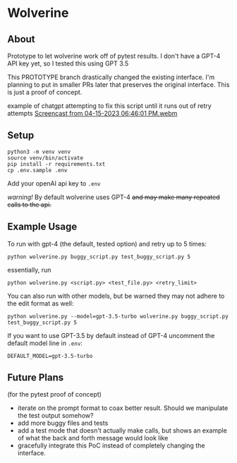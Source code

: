 # Wolverine

## About

Prototype to let wolverine work off of pytest results.
I don't have a GPT-4 API key yet, so I tested this using GPT 3.5

This PROTOTYPE branch drastically changed the existing interface. I'm planning to put in smaller PRs later that preserves the original interface. This is just a proof of concept.

example of chatgpt attempting to fix this script until it runs out of retry attempts [Screencast from 04-15-2023 06:46:01 PM.webm](https://user-images.githubusercontent.com/38822072/232256332-70ef4659-5864-4c9b-b3e8-c62c049f376e.webm)

## Setup

    python3 -m venv venv
    source venv/bin/activate
    pip install -r requirements.txt
    cp .env.sample .env

Add your openAI api key to `.env`

_warning!_ By default wolverine uses GPT-4 ~~and may make many repeated calls to the api.~~

## Example Usage

To run with gpt-4 (the default, tested option) and retry up to 5 times:

    python wolverine.py buggy_script.py test_buggy_script.py 5
    
essentially, run 

    python wolverine.py <script.py> <test_file.py> <retry_limit>
    
You can also run with other models, but be warned they may not adhere to the edit format as well:

    python wolverine.py --model=gpt-3.5-turbo wolverine.py buggy_script.py test_buggy_script.py 5

If you want to use GPT-3.5 by default instead of GPT-4 uncomment the default model line in `.env`:

    DEFAULT_MODEL=gpt-3.5-turbo

## Future Plans

(for the pytest proof of concept)
- iterate on the prompt format to coax better result. Should we manipulate the test output somehow?
- add more buggy files and tests
- add a test mode that doesn't actually make calls, but shows an example of what the back and forth message would look like
- gracefully integrate this PoC instead of completely changing the interface.

